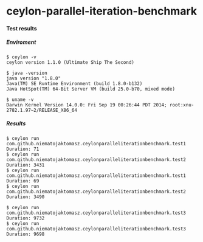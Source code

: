 ceylon-parallel-iteration-benchmark
===================================

#### Test results
##### Enviroment
```
$ ceylon -v
ceylon version 1.1.0 (Ultimate Ship The Second)
```
```
$ java -version
java version "1.8.0"
Java(TM) SE Runtime Environment (build 1.8.0-b132)
Java HotSpot(TM) 64-Bit Server VM (build 25.0-b70, mixed mode)
```
```
$ uname -v
Darwin Kernel Version 14.0.0: Fri Sep 19 00:26:44 PDT 2014; root:xnu-2782.1.97~2/RELEASE_X86_64
```
##### Results
```
$ ceylon run com.github.niematojaktomasz.ceylonparalleliterationbenchmark.test1
Duration: 71
$ ceylon run com.github.niematojaktomasz.ceylonparalleliterationbenchmark.test2
Duration: 3431
$ ceylon run com.github.niematojaktomasz.ceylonparalleliterationbenchmark.test1
Duration: 69
$ ceylon run com.github.niematojaktomasz.ceylonparalleliterationbenchmark.test2
Duration: 3490
```
```
$ ceylon run com.github.niematojaktomasz.ceylonparalleliterationbenchmark.test3
Duration: 9732
$ ceylon run com.github.niematojaktomasz.ceylonparalleliterationbenchmark.test3
Duration: 9698
```
